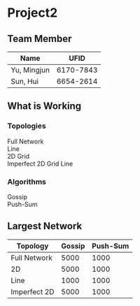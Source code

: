# Project2

## Team Member

Name | UFID
---|---
Yu, Mingjun | 6170-7843
Sun, Hui | 6654-2614

## What is Working

### Topologies

Full Network  
Line  
2D Grid  
Imperfect 2D Grid 
Line

### Algorithms

Gossip  
Push-Sum

## Largest Network

 | Topology | Gossip | Push-Sum
---|---|---
 | Full Network | 5000 |1000
 | 2D | 5000 | 1000
 | Line | 1000 | 1000
 | Imperfect 2D | 5000  | 1000
